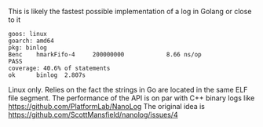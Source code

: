 
This is likely the fastest possible implementation of a log in Golang or close to it


	goos: linux
	goarch: amd64
	pkg: binlog
	Benc	hmarkFifo-4   	200000000	         8.66 ns/op
	PASS
	coverage: 40.6% of statements
	ok  	binlog	2.807s
	
	
Linux only. Relies on the fact the strings in Go are located in the same ELF file segment. 
The performance of the API is on par with C++ binary logs like https://github.com/PlatformLab/NanoLog 
The original idea is https://github.com/ScottMansfield/nanolog/issues/4